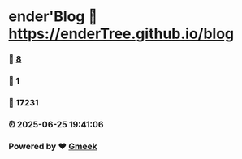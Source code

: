 # ender'Blog :link: https://enderTree.github.io/blog 
### :page_facing_up: [8](https://enderTree.github.io/blog/tag.html) 
### :speech_balloon: 1 
### :hibiscus: 17231 
### :alarm_clock: 2025-06-25 19:41:06 
### Powered by :heart: [Gmeek](https://github.com/Meekdai/Gmeek)
